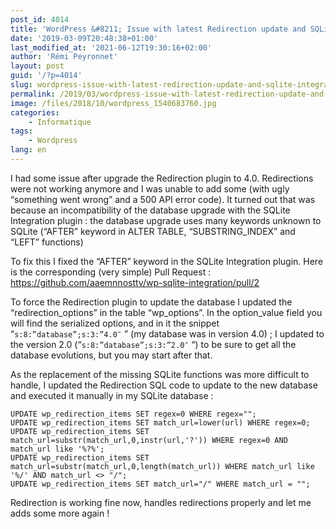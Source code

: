 ```yaml
---
post_id: 4014
title: 'WordPress &#8211; Issue with latest Redirection update and SQLite Integration'
date: '2019-03-09T20:48:38+01:00'
last_modified_at: '2021-06-12T19:30:16+02:00'
author: 'Rémi Peyronnet'
layout: post
guid: '/?p=4014'
slug: wordpress-issue-with-latest-redirection-update-and-sqlite-integration
permalink: /2019/03/wordpress-issue-with-latest-redirection-update-and-sqlite-integration/
image: /files/2018/10/wordpress_1540683760.jpg
categories:
    - Informatique
tags:
    - Wordpress
lang: en
---
```


I had some issue after upgrade the Redirection plugin to 4.0. Redirections were not working anymore and I was unable to add some (with ugly “something went wrong” and a 500 API error code). It turned out that was because an incompatibility of the database upgrade with the SQLite Integration plugin : the database upgrade uses many keywords unknown to SQLite (“AFTER” keyword in ALTER TABLE, “SUBSTRING\_INDEX” and “LEFT” functions)

To fix this I fixed the “AFTER” keyword in the SQLite Integration plugin. Here is the corresponding (very simple) Pull Request : <https://github.com/aaemnnosttv/wp-sqlite-integration/pull/2>

To force the Redirection plugin to update the database I updated the “redirection\_options” in the table “wp\_options”. In the option\_value field you will find the serialized options, and in it the snippet “`s:8:”database”;s:3:”4.0″` ” (my database was in version 4.0) ; I updated to the version 2.0 (“`s:8:”database”;s:3:”2.0″` “) to be sure to get all the database evolutions, but you may start after that.

As the replacement of the missing SQLite functions was more difficult to handle, I updated the Redirection SQL code to update to the new database and executed it manually in my SQLite database :

```plsql
UPDATE wp_redirection_items SET regex=0 WHERE regex="";
UPDATE wp_redirection_items SET match_url=lower(url) WHERE regex=0;
UPDATE wp_redirection_items SET match_url=substr(match_url,0,instr(url,'?')) WHERE regex=0 AND match_url like '%?%';
UPDATE wp_redirection_items SET match_url=substr(match_url,0,length(match_url)) WHERE match_url like '%/' AND match_url <> "/";
UPDATE wp_redirection_items SET match_url="/" WHERE match_url = "";
```

Redirection is working fine now, handles redirections properly and let me adds some more again !